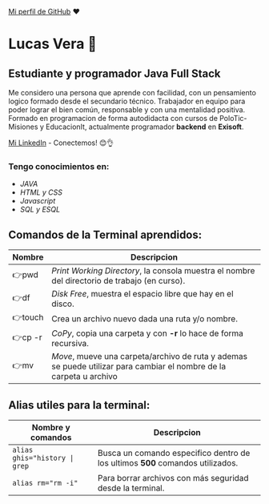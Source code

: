 [Mi perfil de GitHub](https://github.com/Lucas-vera) ❤️

# Lucas Vera 🦁
## Estudiante y programador Java Full Stack

Me considero una persona que aprende con facilidad, con un pensamiento logico formado desde el secundario técnico. Trabajador en equipo para poder lograr el bien 
común, responsable y con una mentalidad positiva.
Formado en programacion de forma autodidacta con cursos de PoloTic-Misiones y EducacionIt, actualmente programador **backend** en **Exisoft**.

[Mi LinkedIn](https://www.linkedin.com/in/lucas-vera/) - Conectemos! 😊👌
### Tengo conocimientos en:
- *JAVA*
- *HTML y CSS*
- *Javascript*
- *SQL y ESQL*

## Comandos de la Terminal aprendidos:
|Nombre    |Descripcion|
|----------|-----------|
|👉pwd    |*Print Working Directory*, la consola muestra el nombre del directorio de trabajo (en curso).|
|👉df      |*Disk Free*, muestra el espacio libre que hay en el disco. |
|👉touch    | Crea un archivo nuevo dada una ruta y/o nombre. |
|👉cp -r   | *CoPy*, copia una carpeta y con **-r** lo hace de forma recursiva. |
|👉mv      |  *Move*, mueve una carpeta/archivo de ruta y ademas se puede utilizar para cambiar el nombre de la carpeta u archivo|

## Alias utiles para la terminal:
|Nombre y comandos | Descripcion |
|------------------|-------------|
|``alias ghis="history \| grep`` |Busca un comando especifico dentro de los ultimos **500** comandos utilizados. |
|`alias rm="rm -i"`| Para borrar archivos con más seguridad desde la terminal.|
